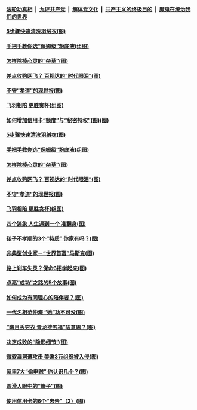 

####  [法轮功真相](../../../../basic/blob/master/README.md?t=03160131) &nbsp;|&nbsp; [九评共产党](../../../../9ping.md/blob/master/README.md?t=03160131) &nbsp;|&nbsp; [解体党文化](../../../../jtdwh.md/blob/master/README.md?t=03160131)  &nbsp;|&nbsp; [共产主义的终极目的](../../../../gczydzjmd.md/blob/master/README.md?t=03160131) &nbsp;|&nbsp; [魔鬼在统治我们的世界](../../../../mgztzwmdsj.md/blob/master/README.md?t=03160131) 

#### [5步骤快速清洗羽绒衣(图)](../pages/p8/965423.md?t=03160131) 

#### [手把手教你选“保姆级”粉底液(组图)](../pages/p8/961399.md?t=03160131) 

#### [怎样除掉心灵的“杂草”(图)](../pages/p8/965075.md?t=03160131) 

#### [差点收购网飞？ 百视达的“时代眼泪”(图)](../pages/p8/965420.md?t=03160131) 

#### [不守“孝道”的现世报(图)](../pages/p8/965286.md?t=03160131) 

#### [飞羽相陪 更胜贪杯(组图)](../pages/p8/965446.md?t=03160131) 

#### [如何增加信用卡“额度”与“秘密特权”(图)(图)](../pages/p8/965631.md?t=03160131) 

#### [5步骤快速清洗羽绒衣(图)](../pages/p8/965423.md?t=03160131) 

#### [手把手教你选“保姆级”粉底液(组图)](../pages/p8/961399.md?t=03160131) 

#### [怎样除掉心灵的“杂草”(图)](../pages/p8/965075.md?t=03160131) 

#### [差点收购网飞？ 百视达的“时代眼泪”(图)](../pages/p8/965420.md?t=03160131) 

#### [不守“孝道”的现世报(图)](../pages/p8/965286.md?t=03160131) 

#### [飞羽相陪 更胜贪杯(组图)](../pages/p8/965446.md?t=03160131) 

#### [四个迹象 人生遇到一个 准翻身(图)](../pages/p8/965240.md?t=03160131) 

#### [孩子不孝顺的3个“特质” 你家有吗？(图)](../pages/p8/965266.md?t=03160131) 

#### [非典型创业家－“世界首富”马斯克(图)](../pages/p8/965415.md?t=03160131) 

#### [路上刹车失灵？保命6招学起来(图)](../pages/p8/965408.md?t=03160131) 

#### [点亮“成功”之路的5个故事(图)](../pages/p8/965042.md?t=03160131) 

#### [如何成为有同理心的陪伴者？(图)](../pages/p8/965340.md?t=03160131) 

#### [一代名相范仲淹 “她”功不可没(图)](../pages/p8/964529.md?t=03160131) 

#### [“晦日丢穷衣 青龙接五福”啥意思？(图)](../pages/p8/965258.md?t=03160131) 

#### [决定成败的“隐形细节”(图)](../pages/p8/964517.md?t=03160131) 

#### [微软漏洞遭攻击 美逾3万组织被入侵(图)](../pages/p8/965237.md?t=03160131) 

#### [家里7大“偷电贼” 你认识几个？(图)](../pages/p8/965178.md?t=03160131) 

#### [圆滑人眼中的“傻子”(图)](../pages/p8/965039.md?t=03160131) 

#### [使用信用卡的6个“忠告”（2）(图)](../pages/p8/965139.md?t=03160131) 

